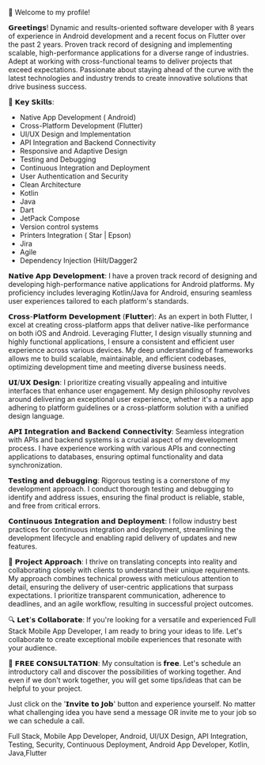 👋 Welcome to my profile!

𝗚𝗿𝗲𝗲𝘁𝗶𝗻𝗴𝘀!
Dynamic and results-oriented software developer with 8 years of experience in Android development and a recent focus on Flutter over the past 2 years. Proven track record of designing and implementing scalable, high-performance applications for a diverse range of industries. Adept at working with cross-functional teams to deliver projects that exceed expectations. Passionate about staying ahead of the curve with the latest technologies and industry trends to create innovative solutions that drive business success.

🌟 𝗞𝗲𝘆 𝗦𝗸𝗶𝗹𝗹𝘀:
- Native App Development ( Android)
- Cross-Platform Development (Flutter)
- UI/UX Design and Implementation
- API Integration and Backend Connectivity
- Responsive and Adaptive Design
- Testing and Debugging
- Continuous Integration and Deployment
- User Authentication and Security
- Clean Architecture
- Kotlin
- Java
- Dart
- JetPack Compose
- Version control systems
- Printers Integration ( Star | Epson)
- Jira
- Agile
- Dependency Injection (Hilt/Dagger2

𝗡𝗮𝘁𝗶𝘃𝗲 𝗔𝗽𝗽 𝗗𝗲𝘃𝗲𝗹𝗼𝗽𝗺𝗲𝗻𝘁:
I have a proven track record of designing and developing high-performance native applications for  Android platforms. My proficiency includes leveraging Kotlin/Java for Android, ensuring seamless user experiences tailored to each platform's standards.

𝗖𝗿𝗼𝘀𝘀-𝗣𝗹𝗮𝘁𝗳𝗼𝗿𝗺 𝗗𝗲𝘃𝗲𝗹𝗼𝗽𝗺𝗲𝗻𝘁 (𝗙𝗹𝘂𝘁𝘁𝗲𝗿):
As an expert in both Flutter, I excel at creating cross-platform apps that deliver native-like performance on both iOS and Android. Leveraging Flutter, I design visually stunning and highly functional applications, I ensure a consistent and efficient user experience across various devices. My deep understanding of frameworks allows me to build scalable, maintainable, and efficient codebases, optimizing development time and meeting diverse business needs.

𝗨𝗜/𝗨𝗫 𝗗𝗲𝘀𝗶𝗴𝗻:
I prioritize creating visually appealing and intuitive interfaces that enhance user engagement. My design philosophy revolves around delivering an exceptional user experience, whether it's a native app adhering to platform guidelines or a cross-platform solution with a unified design language.

𝗔𝗣𝗜 𝗜𝗻𝘁𝗲𝗴𝗿𝗮𝘁𝗶𝗼𝗻 𝗮𝗻𝗱 𝗕𝗮𝗰𝗸𝗲𝗻𝗱 𝗖𝗼𝗻𝗻𝗲𝗰𝘁𝗶𝘃𝗶𝘁𝘆:
Seamless integration with APIs and backend systems is a crucial aspect of my development process. I have experience working with various APIs and connecting applications to databases, ensuring optimal functionality and data synchronization.

𝗧𝗲𝘀𝘁𝗶𝗻𝗴 𝗮𝗻𝗱 𝗱𝗲𝗯𝘂𝗴𝗴𝗶𝗻𝗴:
Rigorous testing is a cornerstone of my development approach. I conduct thorough testing and debugging to identify and address issues, ensuring the final product is reliable, stable, and free from critical errors.

𝗖𝗼𝗻𝘁𝗶𝗻𝘂𝗼𝘂𝘀 𝗜𝗻𝘁𝗲𝗴𝗿𝗮𝘁𝗶𝗼𝗻 𝗮𝗻𝗱 𝗗𝗲𝗽𝗹𝗼𝘆𝗺𝗲𝗻𝘁:
I follow industry best practices for continuous integration and deployment, streamlining the development lifecycle and enabling rapid delivery of updates and new features.

💼 𝗣𝗿𝗼𝗷𝗲𝗰𝘁 𝗔𝗽𝗽𝗿𝗼𝗮𝗰𝗵:
I thrive on translating concepts into reality and collaborating closely with clients to understand their unique requirements. My approach combines technical prowess with meticulous attention to detail, ensuring the delivery of user-centric applications that surpass expectations. I prioritize transparent communication, adherence to deadlines, and an agile workflow, resulting in successful project outcomes.

🔍 𝗟𝗲𝘁'𝘀 𝗖𝗼𝗹𝗹𝗮𝗯𝗼𝗿𝗮𝘁𝗲:
If you're looking for a versatile and experienced Full Stack Mobile App Developer, I am ready to bring your ideas to life. Let's collaborate to create exceptional mobile experiences that resonate with your audience.

💬 𝗙𝗥𝗘𝗘 𝗖𝗢𝗡𝗦𝗨𝗟𝗧𝗔𝗧𝗜𝗢𝗡:
My consultation is 𝗳𝗿𝗲𝗲. Let's schedule an introductory call and discover the possibilities of working together. And even if we don't work together, you will get some tips/ideas that can be helpful to your project.

Just click on the '𝗜𝗻𝘃𝗶𝘁𝗲 𝘁𝗼 𝗝𝗼𝗯' button and experience yourself. No matter what challenging idea you have send a message OR invite me to your job so we can schedule a call.

Full Stack, Mobile App Developer, Android, UI/UX Design, API Integration, Testing, Security, Continuous Deployment, Android App Developer, Kotlin, Java,Flutter
